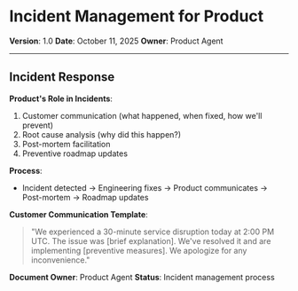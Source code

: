 # Incident Management for Product

**Version**: 1.0
**Date**: October 11, 2025
**Owner**: Product Agent

---

## Incident Response

**Product's Role in Incidents**:

1. Customer communication (what happened, when fixed, how we'll prevent)
2. Root cause analysis (why did this happen?)
3. Post-mortem facilitation
4. Preventive roadmap updates

**Process**:

- Incident detected → Engineering fixes → Product communicates → Post-mortem → Roadmap updates

**Customer Communication Template**:

> "We experienced a 30-minute service disruption today at 2:00 PM UTC. The issue was [brief explanation]. We've resolved it and are implementing [preventive measures]. We apologize for any inconvenience."

**Document Owner**: Product Agent
**Status**: Incident management process
